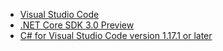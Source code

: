 * [Visual Studio Code](https://code.visualstudio.com/download)
* [.NET Core SDK 3.0 Preview](https://www.microsoft.com/net/download/all)
* [C# for Visual Studio Code version 1.17.1 or later](https://marketplace.visualstudio.com/items?itemName=ms-vscode.csharp)